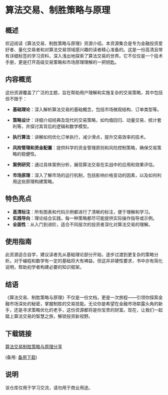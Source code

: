 # 算法交易、制胜策略与原理

## 概述
欢迎阅读《算法交易、制胜策略与原理》资源介绍。本资源集合是专为金融投资爱好者、量化交易者和对算法交易领域感兴趣的读者精心准备的。这是一份高清且带有详细标签的学习资料，深入浅出地探索了算法交易的世界。它不仅仅是一个技术手册，更是打开高级交易策略和市场原理理解的一把钥匙。

## 内容概览
这份资源覆盖了广泛的主题，旨在帮助用户理解和实施复杂的交易策略，其中包括但不限于：

- **基础理论**：深入解析算法交易的基础概念，包括市场微观结构、订单类型等。
  
- **策略设计**：详细介绍经典及现代的交易策略，如均值回归、动量交易、统计套利等，并探讨其背后的逻辑和数学模型。

- **执行算法**：讲解如何优化订单执行，减少滑点，提升交易效率的技术。

- **风险管理和资金配置**：提供科学的资金管理原则和风险控制策略，确保交易策略的稳健性。

- **案例研究**：通过具体案例分析，展现算法交易在实战中的应用和效果评估。

- **市场原理**：深入了解市场的运行机制，包括影响价格变动的因素，以及如何利用这些原理构建策略。

## 特色亮点
- **高清标注**：所有图表和代码示例都进行了清晰的标注，便于理解和学习。
- **实践导向**：理论结合实践，每一种策略都尽可能提供实际操作指导或示例。
- **全面性**：从入门到进阶，适合不同层次的投资者深化对算法交易的理解。

## 使用指南
此资源适合自学，建议读者先从基础理论部分开始，逐步过渡到更复杂的策略分析。对于编程和数学有一定的基础将大有裨益，但这并非硬性要求，书中亦有简化说明，帮助初学者构建必要的知识框架。

## 结语
《算法交易、制胜策略与原理》不仅是一份文档，更是一次旅程——引领你探索金融市场深处的秘密，掌握制胜的交易技能。无论你是希望在金融市场崭露头角的新手，还是寻求策略优化的老手，这份资源都将是你宝贵的财富。现在，让我们一起踏上算法交易的智慧之旅，解锁投资新视野。

## 下载链接
[算法交易制胜策略与原理分享](https://pan.quark.cn/s/177263cec950) 

(备用: [备用下载](https://pan.baidu.com/s/1baYFsPj9EX6fPg-oI290yw?pwd=1234))

## 说明

该仓库仅用于学习交流，请勿用于商业用途。
